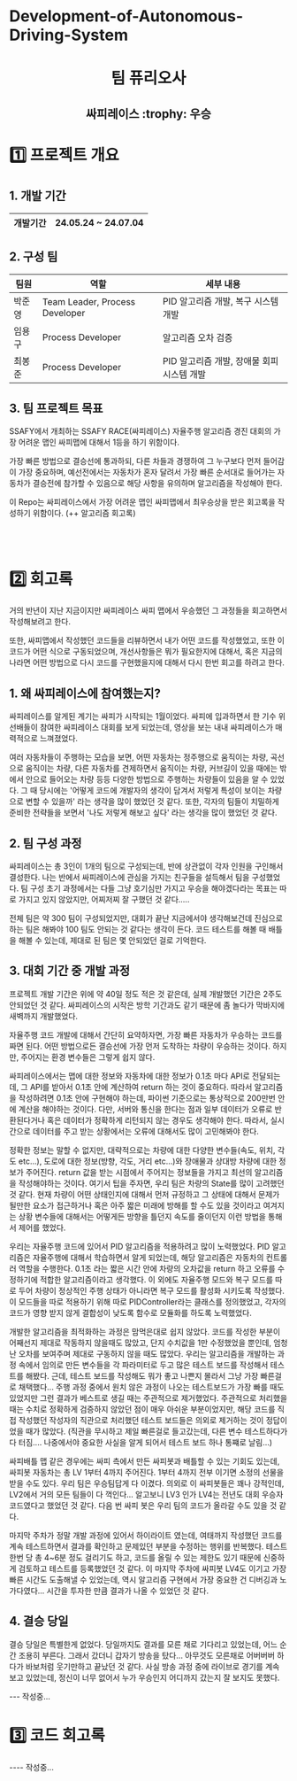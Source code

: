 # Development-of-Autonomous-Driving-System

<h1 align="center">
  <img src='./img/' alt="" width="">

  <div>팀 퓨리오사</div>
  <h2 align="center">  싸피레이스 :trophy: 우승</h2>
</h1>


# :one: 프로젝트 개요

## 1. 개발 기간 

| 개발기간 | 24.05.24 ~ 24.07.04 |
| --- | --- |

## 2. 구성 팀

| 팀원 | 역할 | 세부 내용 | 
| --- | --- | --- |
| 박준영 | Team Leader, Process Developer | PID 알고리즘 개발, 복구 시스템 개발 |
| 임용구 | Process Developer | 알고리즘 오차 검증 |
| 최봉준 | Process Developer | PID 알고리즘 개발, 장애물 회피 시스템 개발 |

## 3. 팀 프로젝트 목표

SSAFY에서 개최하는 SSAFY RACE(싸피레이스) 자율주행 알고리즘 경진 대회의 가장 어려운 맵인 싸피맵에 대해서 1등을 하기 위함이다. 

가장 빠른 방법으로 결승선에 통과하되, 다른 차들과 경쟁하여 그 누구보다 먼저 들어감이 가장 중요하며, 예선전에서는 자동차가 혼자 달려서 가장 빠른 순서대로 들어가는 자동차가 결승전에 참가할 수 있음으로 해당 사항을 유의하며 알고리즘을 작성해야 한다.

이 Repo는 싸피레이스에서 가장 어려운 맵인 싸피맵에서 최우승상을 받은 회고록을 작성하기 위함이다. (++ 알고리즘 회고록)


</br>  
</br>  

# :two: 회고록

거의 반년이 지난 지금이지만 싸피레이스 싸피 맵에서 우승했던 그 과정들을 회고하면서 작성해보려고 한다.   

또한, 싸피맵에서 작성했던 코드들을 리뷰하면서 내가 어떤 코드를 작성했었고, 또한 이 코드가 어떤 식으로 구동되었으며, 개선사항들은 뭐가 필요한지에 대해서, 혹은 지금의 나라면 어떤 방법으로 다시 코드를 구현했을지에 대해서 다시 한번 회고를 하려고 한다.   

## 1. 왜 싸피레이스에 참여했는지?

싸피레이스를 알게된 계기는 싸피가 시작되는 1월이었다. 싸피에 입과하면서 한 기수 위 선배들이 참여한 싸피레이스 대회를 보게 되었는데, 영상을 보는 내내 싸피레이스가 매력적으로 느껴졌었다.

여러 자동차들이 주행하는 모습을 보면, 어떤 자동차는 정주행으로 움직이는 차량, 곡선으로 움직이는 차량, 다른 자동차를 견제하면서 움직이는 차량, 커브길이 있을 때에는 밖에서 안으로 들어오는 차량 등등 다양한 방법으로 주행하는 차량들이 있음을 알 수 있었다. 그 때 당시에는 '어떻게 코드에 개발자의 생각이 담겨서 저렇게 특성이 보이는 차량으로 변할 수 있을까' 라는 생각을 많이 했었던 것 같다. 또한, 각자의 팀들이 치밀하게 준비한 전략들을 보면서 '나도 저렇게 해보고 싶다' 라는 생각을 많이 했었던 것 같다.

## 2. 팀 구성 과정

싸피레이스는 총 3인이 1개의 팀으로 구성되는데, 반에 상관없이 각자 인원을 구인해서 결성한다. 나는 반에서 싸피레이스에 관심을 가지는 친구들을 설득해서 팀을 구성했었다. 팀 구성 초기 과정에서는 다들 그냥 호기심만 가지고 우승을 해야겠다라는 목표는 따로 가지고 있지 않았지만, 어찌저찌 잘 구했던 것 같다.....   

전체 팀은 약 300 팀이 구성되었지만, 대회가 끝난 지금에서야 생각해보건데 진심으로 하는 팀은 해봐야 100 팀도 안되는 것 같다는 생각이 든다. 코드 테스트를 해볼 때 배틀을 해볼 수 있는데, 제대로 된 팀은 몇 안되었던 걸로 기억한다.

## 3. 대회 기간 중 개발 과정

프로젝트 개발 기간은 위에 약 40일 정도 적은 것 같은데, 실제 개발했던 기간은 2주도 안되었던 것 같다. 싸피레이스의 시작은 방학 기간과도 같기 때문에 좀 놀다가 막바지에 새벽까지 개발했었다.

자율주행 코드 개발에 대해서 간단히 요약하자면, 가장 빠른 자동차가 우승하는 코드를 짜면 된다. 어떤 방법으로든 결승선에 가장 먼저 도착하는 차량이 우승하는 것이다. 하지만, 주어지는 환경 변수들은 그렇게 쉽지 않다.   

싸피레이스에서는 맵에 대한 정보와 자동차에 대한 정보가 0.1초 마다 API로 전달되는데, 그 API를 받아서 0.1초 안에 계산하여 return 하는 것이 중요하다. 따라서 알고리즘을 작성하려면 0.1초 안에 구현해야 하는데, 파이썬 기준으로는 통상적으로 200만번 안에 계산을 해야하는 것이다. 다만, 서버와 통신을 한다는 점과 일부 데이터가 오류로 반환된다거나 혹은 데이터가 정확하게 리턴되지 않는 경우도 생각해야 한다. 따라서, 실시간으로 데이터를 주고 받는 상황에서는 오류에 대해서도 많이 고민해봐야 한다.

정확한 정보는 말할 수 없지만, 대략적으로는 차량에 대한 다양한 변수들(속도, 위치, 각도 etc...), 도로에 대한 정보(방향, 각도, 거리 etc...)와 장애물과 상대방 차량에 대한 정보가 주어진다. return 값을 받는 시점에서 주어지는 정보들을 가지고 최선의 알고리즘을 작성해야하는 것이다. 여기서 팁을 주자면, 우리 팀은 차량의 State를 많이 고려했던 것 같다. 현재 차량이 어떤 상태인지에 대해서 먼저 규정하고 그 상태에 대해서 문제가 될만한 요소가 접근하거나 혹은 아주 짧은 미래에 방해를 할 수도 있을 것이라고 여겨지는 상황 변수들에 대해서는 어떻게든 방향을 틀던지 속도를 줄이던지 이런 방법을 통해서 제어를 했었다.

우리는 자율주행 코드에 있어서 PID 알고리즘을 적용하려고 많이 노력했었다. PID 알고리즘은 자율주행에 대해서 학습하면서 알게 되었는데, 해당 알고리즘은 자동차의 컨트롤러 역할을 수행한다. 0.1초 라는 짧은 시간 안에 차량의 오차값을 return 하고 오류를 수정하기에 적합한 알고리즘이라고 생각했다. 이 외에도 자율주행 모드와 복구 모드를 따로 두어 차량이 정상적인 주행 상태가 아니라면 복구 모드를 활성화 시키도록 작성했다. 이 모드들을 따로 적용하기 위해 따로 PIDController라는 클래스를 정의했었고, 각자의 코드가 영향 받지 않게 결합성이 낮도록 함수로 모듈화를 하도록 노력했었다.

개발한 알고리즘을 최적화하는 과정은 맘먹은대로 쉽지 않았다. 코드를 작성한 부분이 어째선지 제대로 작동하지 않을때도 많았고, 단지 수치값을 1만 수정했었을 뿐인데, 엄청난 오차를 보여주며 제대로 구동하지 않을 때도 많았다. 우리는 알고리즘을 개발하는 과정 속에서 임의로 만든 변수들을 각 파라미터로 두고 많은 테스트 보드를 작성해서 테스트를 해봤다. 근데, 테스트 보드를 작성해도 뭐가 좋고 나쁜지 몰라서 그냥 가장 빠른걸로 채택했다... 주행 과정 중에서 원치 않은 과정이 나오는 테스트보드가 가장 빠를 때도 있었지만 그런 결과가 베스트로 생길 때는 주관적으로 제거했었다. 주관적으로 처리했을 때는 수치로 정확하게 검증하지 않았던 점이 매우 아쉬운 부분이었지만, 해당 코드를 직접 작성했던 작성자의 직관으로 처리했던 테스트 보드들은 의외로 제거하는 것이 정답이었을 때가 많았다. (직관을 무시하고 제일 빠른걸로 들고갔는데, 다른 변수 테스트하다가 다 터짐.... 나중에서야 중요한 사실을 알게 되어서 테스트 보드 하나 통쨰로 날림...)

싸피배틀 맵 같은 경우에는 싸피 측에서 만든 싸피봇과 배틀할 수 있는 기회도 있는데, 싸피봇 자동차는 총 LV 1부터 4까지 주어진다. 1부터 4까지 전부 이기면 소정의 선물을 받을 수도 있다. 우리 팀은 우승팀답게 다 이겼다. 의외로 이 싸피봇들은 꽤나 강적인데, LV2에서 거의 모든 팀들이 다 꺽인다... 알고보니 LV3 인가 LV4는 전년도 대회 우승자 코드였다고 했었던 것 같다. 다음 번 싸피 봇은 우리 팀의 코드가 올라갈 수도 있을 것 같다.

마지막 주차가 정말 개발 과정에 있어서 하이라이트 였는데, 여태까지 작성했던 코드를 계속 테스트하면서 결과를 확인하고 문제있던 부분을 수정하는 행위를 반복했다. 테스트 한번 당 총 4~6분 정도 걸리기도 하고, 코드를 올릴 수 있는 제한도 있기 때문에 신중하게 검토하고 테스트를 등록했었던 것 같다. 이 마지막 주차에 싸피봇 LV4도 이기고 가장 빠른 시간도 도출해낼 수 있었는데, 역시 알고리즘 구현에서 가장 중요한 건 디버깅과 노가다였다... 시간을 투자한 만큼 결과가 나올 수 있었던 것 같다.

## 4. 결승 당일

결승 당일은 특별한게 없었다. 당일까지도 결과를 모른 채로 기다리고 있었는데, 어느 순간 조용히 부른다. 그래서 갔더니 갑자기 방송을 탔다... 아무것도 모른채로 어버버버 하다가 바보처럼 웃기만하고 끝났던 것 같다. 사실 방송 과정 중에 라이브로 경기를 계속 보고 있었는데, 정신이 너무 없어서 누가 우승인지 어디까지 갔는지 잘 보지도 못했다.

--- 작성중...


# :three: 코드 회고록

---- 작성중...